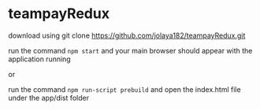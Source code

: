 # teampayRedux
download using git clone https://github.com/jolaya182/teampayRedux.git

run the command `npm start` and your main browser should appear with the application running

or

run the command `npm run-script prebuild` and open the index.html file under the app/dist folder
